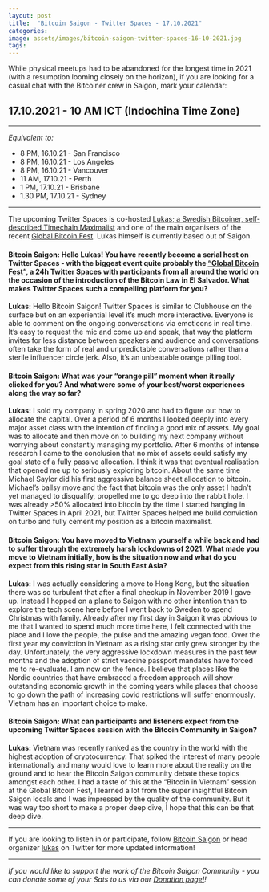 ```yaml
---
layout: post
title:  "Bitcoin Saigon - Twitter Spaces - 17.10.2021"
categories: 
image: assets/images/bitcoin-saigon-twitter-spaces-16-10-2021.jpg
tags: 
---
```

While physical meetups had to be abandoned for the longest time in 2021 (with a resumption looming closely on the horizon), if you are looking for a casual chat with the Bitcoiner crew in Saigon, mark your calendar:

## 17.10.2021 - 10 AM ICT (Indochina Time Zone)

------------

*Equivalent to:*

- 8 PM, 16.10.21 - San Francisco
- 8 PM, 16.10.21 - Los Angeles
- 8 PM, 16.10.21 - Vancouver
- 11 AM, 17.10.21 - Perth
- 1 PM, 17.10.21 - Brisbane
- 1.30 PM, 17.10.21 - Sydney

------------

The upcoming Twitter Spaces is co-hosted [Lukas; a Swedish Bitcoiner, self-described Timechain Maximalist](https://twitter.com/duczko) and one of the main organisers of the recent [Global Bitcoin Fest](https://twitter.com/GlobalBTCFest). Lukas himself is currently based out of Saigon.

#### Bitcoin Saigon: Hello Lukas! You have recently become a serial host on Twitter Spaces - with the biggest event quite probably the [“Global Bitcoin Fest”](https://www.globalbitcoinfest.com/), a 24h Twitter Spaces with participants from all around the world on the occasion of the introduction of the Bitcoin Law in El Salvador. What makes Twitter Spaces such a compelling platform for you?

**Lukas:** Hello Bitcoin Saigon! Twitter Spaces is similar to Clubhouse on the surface but on an experiential level it’s much more interactive. Everyone is able to comment on the ongoing conversations via emoticons in real time. It’s easy to request the mic and come up and speak, that way the platform invites for less distance between speakers and audience and conversations often take the form of real and unpredictable conversations rather than a sterile influencer circle jerk. Also, it’s an unbeatable orange pilling tool.

#### Bitcoin Saigon: What was your “orange pill” moment when it really clicked for you? And what were some of your best/worst experiences along the way so far?

**Lukas:** I sold my company in spring 2020 and had to figure out how to allocate the capital. Over a period of 6 months I looked deeply into every major asset class with the intention of finding a good mix of assets. My goal was to allocate and then move on to building my next company without worrying about constantly managing my portfolio. After 6 months of intense research I came to the conclusion that no mix of assets could satisfy my goal state of a fully passive allocation. I think it was that eventual realisation that opened me up to seriously exploring bitcoin. About the same time Michael Saylor did his first aggressive balance sheet allocation to bitcoin. Michael’s ballsy move and the fact that bitcoin was the only asset I hadn’t yet managed to disqualify, propelled me to go deep into the rabbit hole. I was already >50% allocated into bitcoin by the time I started hanging in Twitter Spaces in April 2021, but Twitter Spaces helped me build conviction on turbo and fully cement my position as a bitcoin maximalist.

#### Bitcoin Saigon: You have moved to Vietnam yourself a while back and had to suffer through the extremely harsh lockdowns of 2021. What made you move to Vietnam initially, how is the situation now and what do you expect from this rising star in South East Asia?

**Lukas:** I was actually considering a move to Hong Kong, but the situation there was so turbulent that after a final checkup in November 2019 I gave up. Instead I hopped on a plane to Saigon with no other intention than to explore the tech scene here before I went back to Sweden to spend Christmas with family. Already after my first day in Saigon it was obvious to me that I wanted to spend much more time here, I felt connected with the place and I love the people, the pulse and the amazing vegan food. Over the first year my conviction in Vietnam as a rising star only grew stronger by the day. Unfortunately, the very aggressive lockdown measures in the past few months and the adoption of strict vaccine passport mandates have forced me to re-evaluate. I am now on the fence. I believe that places like the Nordic countries that have embraced a freedom approach will show outstanding economic growth in the coming years while places that choose to go down the path of increasing covid restrictions will suffer enormously. Vietnam has an important choice to make. 

#### Bitcoin Saigon: What can participants and listeners expect from the upcoming Twitter Spaces session with the Bitcoin Community in Saigon?

**Lukas:** Vietnam was recently ranked as the country in the world with the highest adoption of cryptocurrency. That spiked the interest of many people internationally and many would love to learn more about the reality on the ground and to hear the Bitcoin Saigon community debate these topics amongst each other. I had a taste of this at the “Bitcoin in Vietnam” session at the Global Bitcoin Fest, I learned a lot from the super insightful Bitcoin Saigon locals and I was impressed by the quality of the community. But it was way too short to make a proper deep dive, I hope that this can be that deep dive.

------------

If you are looking to listen in or participate, follow [Bitcoin Saigon](http://www.twitter.com/BitcoinSaigon) or head organizer [lukas](https://twitter.com/duczko) on Twitter for more updated information!

------------

*If you would like to support the work of the Bitcoin Saigon Community - you can donate some of your Sats to us via our [Donation page!](https://bitcoinsaigon.org/donate-satoshis)!*